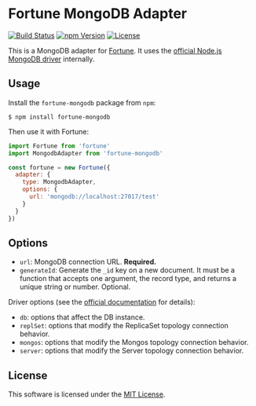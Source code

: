 # Fortune MongoDB Adapter

[![Build Status](https://img.shields.io/travis/daliwali/fortune-mongodb/master.svg?style=flat-square)](https://travis-ci.org/daliwali/fortune-mongodb)
[![npm Version](https://img.shields.io/npm/v/fortune-mongodb.svg?style=flat-square)](https://www.npmjs.com/package/fortune-mongodb)
[![License](https://img.shields.io/npm/l/fortune-mongodb.svg?style=flat-square)](https://raw.githubusercontent.com/daliwali/fortune-mongodb/master/LICENSE)

This is a MongoDB adapter for [Fortune](http://fortunejs.com). It uses the [official Node.js MongoDB driver](http://mongodb.github.io/node-mongodb-native/2.0/) internally.


## Usage

Install the `fortune-mongodb` package from `npm`:

```
$ npm install fortune-mongodb
```

Then use it with Fortune:

```js
import Fortune from 'fortune'
import MongodbAdapter from 'fortune-mongodb'

const fortune = new Fortune({
  adapter: {
    type: MongodbAdapter,
    options: {
      url: 'mongodb://localhost:27017/test'
    }
  }
})
```


## Options

- `url`: MongoDB connection URL. **Required.**
- `generateId`: Generate the `_id` key on a new document. It must be a function that accepts one argument, the record type, and returns a unique string or number. Optional.

Driver options (see the [official documentation](http://mongodb.github.io/node-mongodb-native/2.0/tutorials/connecting/) for details):

- `db`: options that affect the DB instance.
- `replSet`: options that modify the ReplicaSet topology connection behavior.
- `mongos`: options that modify the Mongos topology connection behavior.
- `server`: options that modify the Server topology connection behavior.


## License

This software is licensed under the [MIT License](//github.com/daliwali/fortune-mongodb/blob/master/LICENSE).
